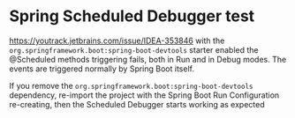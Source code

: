 # Spring Scheduled Debugger test
https://youtrack.jetbrains.com/issue/IDEA-353846
with the `org.springframework.boot:spring-boot-devtools` starter enabled the @Scheduled methods triggering fails,
both in Run and in Debug modes.
The events are triggered normally by Spring Boot itself.

If you remove the `org.springframework.boot:spring-boot-devtools` dependency, re-import the project with the Spring Boot Run Configuration re-creating, then the Scheduled Debugger starts working as expected